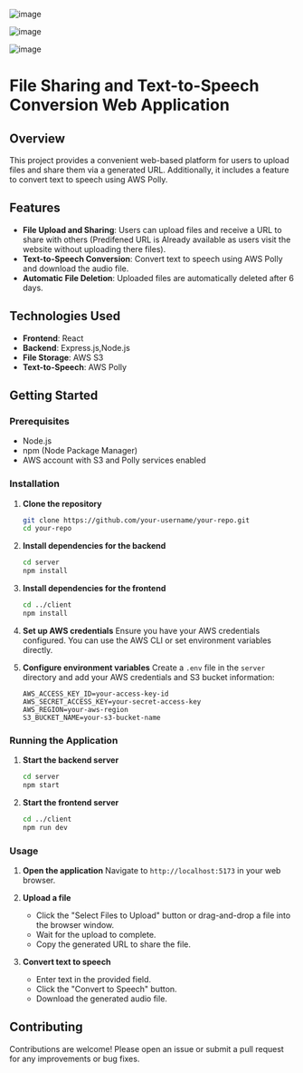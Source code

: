 ![image](https://github.com/Vikas-Yadav-79/Cloud-Vault/assets/121033913/500a2067-3c09-4394-b743-52540c19b3a9)

![image](https://github.com/Vikas-Yadav-79/Cloud-Vault/assets/121033913/c3338d8a-f550-49cb-a5ae-abee84aab843)

![image](https://github.com/Vikas-Yadav-79/Cloud-Vault/assets/121033913/87880a71-0f73-4fbc-81ce-b8ab1a85a58a)
# File Sharing and Text-to-Speech Conversion Web Application

## Overview
This project provides a convenient web-based platform for users to upload files and share them via a generated URL. Additionally, it includes a feature to convert text to speech using AWS Polly.

## Features
- **File Upload and Sharing**: Users can upload files and receive a URL to share with others (Predifened URL is Already available as users visit the website without uploading there files).
- **Text-to-Speech Conversion**: Convert text to speech using AWS Polly and download the audio file.
- **Automatic File Deletion**: Uploaded files are automatically deleted after 6 days.

## Technologies Used
- **Frontend**: React
- **Backend**: Express.js,Node.js
- **File Storage**: AWS S3
- **Text-to-Speech**: AWS Polly

## Getting Started

### Prerequisites
- Node.js
- npm (Node Package Manager)
- AWS account with S3 and Polly services enabled

### Installation

1. **Clone the repository**
    ```bash
    git clone https://github.com/your-username/your-repo.git
    cd your-repo
    ```

2. **Install dependencies for the backend**
    ```bash
    cd server
    npm install
    ```

3. **Install dependencies for the frontend**
    ```bash
    cd ../client
    npm install
    ```

4. **Set up AWS credentials**
    Ensure you have your AWS credentials configured. You can use the AWS CLI or set environment variables directly.

5. **Configure environment variables**
    Create a `.env` file in the `server` directory and add your AWS credentials and S3 bucket information:
    ```env
    AWS_ACCESS_KEY_ID=your-access-key-id
    AWS_SECRET_ACCESS_KEY=your-secret-access-key
    AWS_REGION=your-aws-region
    S3_BUCKET_NAME=your-s3-bucket-name
    ```

### Running the Application

1. **Start the backend server**
    ```bash
    cd server
    npm start
    ```

2. **Start the frontend server**
    ```bash
    cd ../client
    npm run dev
    ```

### Usage

1. **Open the application**
    Navigate to `http://localhost:5173` in your web browser.

2. **Upload a file**
    - Click the "Select Files to Upload" button or drag-and-drop a file into the browser window.
    - Wait for the upload to complete.
    - Copy the generated URL to share the file.

3. **Convert text to speech**
    - Enter text in the provided field.
    - Click the "Convert to Speech" button.
    - Download the generated audio file.

## Contributing
Contributions are welcome! Please open an issue or submit a pull request for any improvements or bug fixes.



